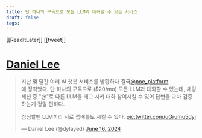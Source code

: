 ```yaml
---
title: 단 하나의 구독으로 모든 LLM과 대화할 수 있는 서비스
draft: false
tags:
---
```

 

[[ReadItLater]] [[tweet]]

# [Daniel Lee](https://twitter.com/dylayed/status/1802367227318137242)

> 지난 몇 달간 여러 AI 챗봇 서비스를 방황하다 결국[@poe\_platform](https://twitter.com/poe_platform?ref_src=twsrc%5Etfw)  
> 에 정착했다. 단 하나의 구독으로 ($20/mo) 모든 LLM과 대화할 수 있는데, 채팅 세션 중 "@"로 다른 LLM을 태그 시키 대화 참여시킬 수 있어 답변을 교차 검증하는게 정말 편하다.  
>   
> 심심할땐 LLM끼리 서로 랩배틀도 시킬 수 있다. [pic.twitter.com/uGrumu5dyi](https://t.co/uGrumu5dyi)
> 
> — Daniel Lee (@dylayed) [June 16, 2024](https://twitter.com/dylayed/status/1802367227318137242?ref_src=twsrc%5Etfw)